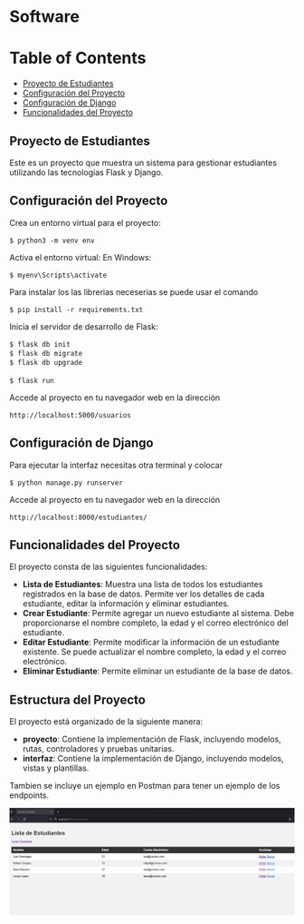 # Software 

Table of Contents
=================

* [Proyecto de Estudiantes](#Proyecto-de-estudiantes)
* [Configuración del Proyecto](#configuracion-del-proyecto)
* [Configuración de Django ](#configuracion-de-django)
* [Funcionalidades del Proyecto ](#funcionalidades-del-proyecto)

## Proyecto de Estudiantes

Este es un proyecto que muestra un sistema para gestionar estudiantes utilizando las tecnologías Flask y Django.

## Configuración del Proyecto
Crea un entorno virtual para el proyecto:
```
$ python3 -m venv env
```
Activa el entorno virtual:
En Windows:
```
$ myenv\Scripts\activate
```
Para instalar los las librerias neceserias se puede usar el comando 
```
$ pip install -r requirements.txt
```
Inicia el servidor de desarrollo de Flask:
```
$ flask db init
$ flask db migrate
$ flask db upgrade

$ flask run
```
Accede al proyecto en tu navegador web en la dirección 
```
http://localhost:5000/usuarios
```


## Configuración de Django

Para ejecutar la interfaz necesitas otra terminal y colocar
```
$ python manage.py runserver
```
Accede al proyecto en tu navegador web en la dirección 
```
http://localhost:8000/estudiantes/
```

## Funcionalidades del Proyecto

El proyecto consta de las siguientes funcionalidades:

- **Lista de Estudiantes**: Muestra una lista de todos los estudiantes registrados en la base de datos. Permite ver los detalles de cada estudiante, editar la información y eliminar estudiantes.
- **Crear Estudiante**: Permite agregar un nuevo estudiante al sistema. Debe proporcionarse el nombre completo, la edad y el correo electrónico del estudiante.
- **Editar Estudiante**: Permite modificar la información de un estudiante existente. Se puede actualizar el nombre completo, la edad y el correo electrónico.
- **Eliminar Estudiante**: Permite eliminar un estudiante de la base de datos.

## Estructura del Proyecto

El proyecto está organizado de la siguiente manera:

- **proyecto**: Contiene la implementación de Flask, incluyendo modelos, rutas, controladores y pruebas unitarias.
- **interfaz**: Contiene la implementación de Django, incluyendo modelos, vistas y plantillas.

Tambien se incluye un ejemplo en Postman para tener un ejemplo de los endpoints.

![alt text](image.png)